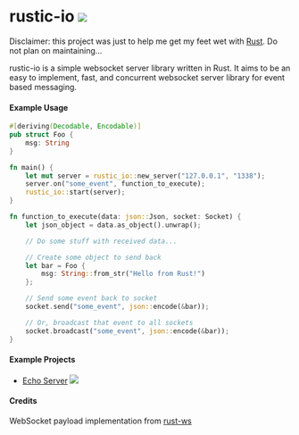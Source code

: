 rustic-io [<img src="https://travis-ci.org/nathansizemore/rustic-io.png?branch=master">](https://travis-ci.org/nathansizemore/rustic-io)
=========

Disclaimer: this project was just to help me get my feet wet with [Rust](https://github.com/rust-lang/rust). Do not plan on maintaining...

rustic-io is a simple websocket server library written in Rust.  It aims to be an easy to implement, fast, and concurrent websocket server library for event based messaging.

#### Example Usage
```rust
#[deriving(Decodable, Encodable)]
pub struct Foo {
    msg: String
}

fn main() {
    let mut server = rustic_io::new_server("127.0.0.1", "1338");
    server.on("some_event", function_to_execute);
    rustic_io::start(server);
}

fn function_to_execute(data: json::Json, socket: Socket) {
    let json_object = data.as_object().unwrap();

    // Do some stuff with received data...

    // Create some object to send back
    let bar = Foo {
        msg: String::from_str("Hello from Rust!")
    };

    // Send some event back to socket
    socket.send("some_event", json::encode(&bar));

    // Or, broadcast that event to all sockets
    socket.broadcast("some_event", json::encode(&bar));
}
```

#### Example Projects
* [Echo Server](https://github.com/nathansizemore/rustic-io-echo-server) [<img src="https://travis-ci.org/nathansizemore/rustic-io-echo-server.png?branch=master">](https://travis-ci.org/nathansizemore/rustic-io-echo-server)

#### Credits
WebSocket payload implementation from [rust-ws](https://github.com/ehsanul/rust-ws)
